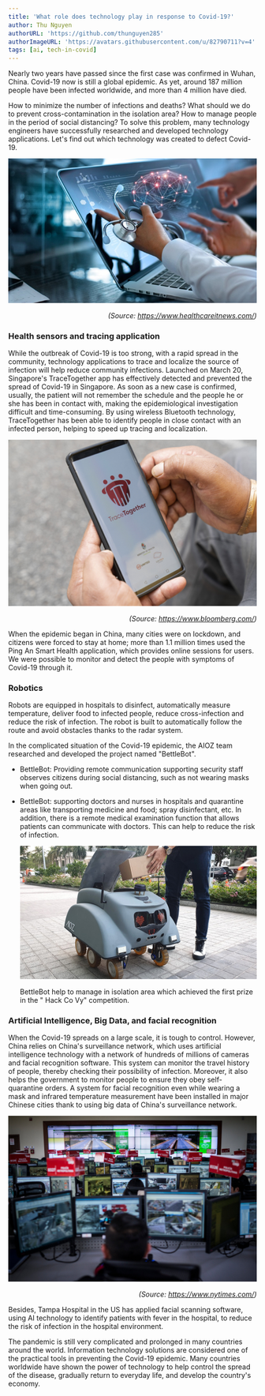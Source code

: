 ```yaml
---
title: 'What role does technology play in response to Covid-19?'
author: Thu Nguyen
authorURL: 'https://github.com/thunguyen285'
authorImageURL: 'https://avatars.githubusercontent.com/u/82790711?v=4'
tags: [ai, tech-in-covid]
---
```


Nearly two years have passed since the first case was confirmed in Wuhan, China. Covid-19 now is still a global epidemic. As yet, around 187 million people have been infected worldwide, and more than 4 million have died.

How to minimize the number of infections and deaths? What should we do to prevent cross-contamination in the isolation area? How to manage people in the period of social distancing? To solve this problem, many technology engineers have successfully researched and developed technology applications. Let's find out which technology was created to defect Covid-19.

![](https://github.com/aioz-ai/ai-docs-cms/blob/main/content/blog/assets/2021-07-16-tech-respond-covid/doctor_using_computer_getty_images_1_0.jpeg?raw=true)
<!--truncate-->

*<div align="right">(Source: <a href="https://www.healthcareitnews.com/">https://www.healthcareitnews.com/</a>)</div>*

### Health sensors and tracing application

While the outbreak of Covid-19 is too strong, with a rapid spread in the community, technology applications to trace and localize the source of infection will help reduce community infections. Launched on March 20, Singapore's TraceTogether app has effectively detected and prevented the spread of Covid-19 in Singapore. As soon as a new case is confirmed, usually, the patient will not remember the schedule and the people he or she has been in contact with, making the epidemiological investigation difficult and time-consuming. By using wireless Bluetooth technology, TraceTogether has been able to identify people in close contact with an infected person, helping to speed up tracing and localization.

![](https://github.com/aioz-ai/ai-docs-cms/blob/main/content/blog/assets/2021-07-16-tech-respond-covid/-1x-1.jpeg?raw=true)

*<div align="right">(Source: <a href="https://www.bloomberg.com/">https://www.bloomberg.com/</a>)</div>*

When the epidemic began in China, many cities were on lockdown, and citizens were forced to stay at home; more than 1.1 million times used the Ping An Smart Health application, which provides online sessions for users. We were possible to monitor and detect the people with symptoms of Covid-19 through it.

### Robotics

Robots are equipped in hospitals to disinfect, automatically measure temperature, deliver food to infected people, reduce cross-infection and reduce the risk of infection. The robot is built to automatically follow the route and avoid obstacles thanks to the radar system.

In the complicated situation of the Covid-19 epidemic, the AIOZ team researched and developed the project named "BettleBot".

- BettleBot: Providing remote communication supporting security staff observes citizens during social distancing, such as not wearing masks when going out.
- BettleBot: supporting doctors and nurses in hospitals and quarantine areas like transporting medicine and food; spray disinfectant, etc. In addition, there is a remote medical examination function that allows patients can communicate with doctors. This can help to reduce the risk of infection.

    ![](https://github.com/aioz-ai/ai-docs-cms/blob/main/content/blog/assets/2021-07-16-tech-respond-covid/nhomrobot2_mlep.jpeg?raw=true)

    BettleBot help to manage in isolation area which achieved the first prize in the " Hack Co Vy" competition.

### Artificial Intelligence, Big Data, and facial recognition

When the Covid-19 spreads on a large scale, it is tough to control. However, China relies on China's surveillance network, which uses artificial intelligence technology with a network of hundreds of millions of cameras and facial recognition software. This system can monitor the travel history of people, thereby checking their possibility of infection. Moreover, it also helps the government to monitor people to ensure they obey self-quarantine orders. A system for facial recognition even while wearing a mask and infrared temperature measurement have been installed in major Chinese cities thank to using big data of China's surveillance network.

![](https://github.com/aioz-ai/ai-docs-cms/blob/main/content/blog/assets/2021-07-16-tech-respond-covid/ECUADOR_17-superJumbo.jpeg?raw=true)

*<div align="right">(Source: <a href="https://www.nytimes.com/">https://www.nytimes.com/</a>)</div>*

Besides, Tampa Hospital in the US has applied facial scanning software, using AI technology to identify patients with fever in the hospital, to reduce the risk of infection in the hospital environment.

The pandemic is still very complicated and prolonged in many countries around the world. Information technology solutions are considered one of the practical tools in preventing the Covid-19 epidemic. Many countries worldwide have shown the power of technology to help control the spread of the disease, gradually return to everyday life, and develop the country's economy.
